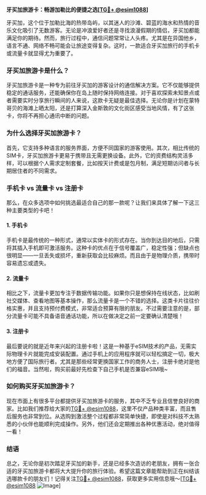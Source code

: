 **牙买加旅游卡：畅游加勒比的便捷之选[[TG💪+ @esim1088](https://t.me/s/esim1088)]**

牙买加，这个位于加勒比海的热带岛屿，以其迷人的沙滩、碧蓝的海水和热情的音乐文化吸引了无数游客。无论是冲浪爱好者还是寻找浪漫假期的情侣，牙买加都能满足你的期待。然而，旅行过程中，通信问题常常让人头疼。尤其是在异国他乡，语言不通、网络不畅可能会让旅途变得复杂。这时，一款适合牙买加旅行的手机卡或流量卡就显得尤为重要了。

### 牙买加旅游卡是什么？

牙买加旅游卡是一种专为前往牙买加的游客设计的通信解决方案。它不仅能够提供稳定的通话服务，还能确保你在岛上随时保持网络连接。对于喜欢探索未知景点或者需要实时分享旅行瞬间的人来说，这款卡无疑是最佳选择。无论你是计划在蒙特哥贝的海滩上晒太阳，还是打算深入金斯敦的文化街区感受当地风情，有了这张卡，你将不再担心通讯中断的问题。

### 为什么选择牙买加旅游卡？

首先，它支持多种语言的服务界面，方便不同国家的游客使用。其次，相比传统的SIM卡，牙买加旅游卡更易于携带且无需更换设备。此外，它的资费结构灵活多样，可以根据个人需求定制套餐，比如按天计费或是包月制，满足短期访问者与长期居住者的不同需求。

### 手机卡 vs 流量卡 vs 注册卡

那么，在众多选项中如何挑选最适合自己的那一款呢？让我们来具体了解一下这三种主要类型的卡吧！

#### 1. 手机卡
手机卡是最传统的一种形式，通常以实体卡的形式存在。当你到达目的地后，只需将其插入手机即可激活服务。这种卡的优点在于信号覆盖广，稳定性强；但缺点也很明显——一旦丢失或损坏，重新获取会比较麻烦。而且由于是物理介质，携带时容易遗忘或遗失。

#### 2. 流量卡
相比之下，流量卡更加专注于数据传输功能。如果你只是想保持在线状态，比如刷社交媒体、查看地图等基本操作，那么流量卡是一个不错的选择。这类卡片往往价格实惠，并且支持预付费模式，非常适合预算有限的朋友。不过需要注意的是，部分流量卡可能不具备语音通话功能，所以在做决定之前一定要确认清楚哦！

#### 3. 注册卡
最后要说的就是近年来兴起的注册卡啦！这是一种基于eSIM技术的产品，无需实际物理卡片就能完成安装配置。通过手机上的应用程序就可以轻松搞定一切，极大地方便了国际旅行者。尤其是那些经常更换国家工作的商务人士，注册卡绝对是他们的福音。当然啦，购买前最好先检查下自己手机是否兼容eSIM哦~

### 如何购买牙买加旅游卡？

现在市面上有很多平台都提供牙买加旅游卡的服务，其中不乏专业且信誉良好的商家。比如我们推荐给大家的[TG💪+ @esim1088](https://t.me/s/esim1088)，这里不仅产品种类丰富，而且售后服务也非常到位。从选购到激活整个过程都非常简单快捷，即使是对科技不太熟悉的小伙伴也能顺利完成操作。另外，他们还会定期推出各种优惠活动，绝对值得一看！

### 结语

总之，无论你是初次踏足牙买加的新手，还是已经多次造访的老朋友，拥有一张合适的牙买加旅游卡都将大大提升你的旅行体验。希望这篇文章能帮助到正在纠结该选哪款卡的朋友们！记得关注[TG💪+ @esim1088](https://t.me/s/esim1088)，获取更多实用信息哦～[[TG💪+ @esim1088](https://t.me/s/esim1088) ![Image](https://i.postimg.cc/4NQfJmqS/Snipaste-2025-05-13-00-14-12.png)]